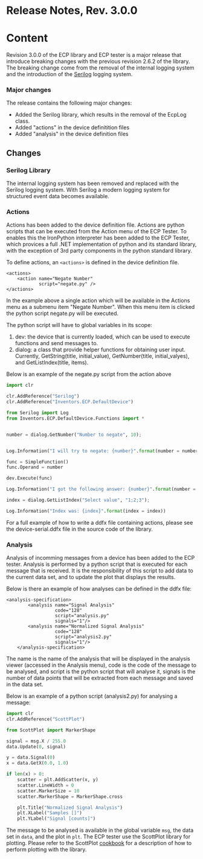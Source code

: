 # Release Notes, Rev. 3.0.0

# Content

Revision 3.0.0 of the ECP library and ECP tester is a major release that introduce breaking changes with the previous revision 2.6.2 of the library. The breaking change come from the removal of the internal logging system and the introduction of the [Serilog](https://serilog.net/) logging system.


### Major changes

The release contains the following major changes:

* Added the Serilog library, which results in the removal of the EcpLog class.
* Added "actions" in the device definitition files
* Added "analysis" in the device definition files

## Changes

### Serilog Library

The internal logging system has been removed and replaced with the Serilog logging system. With Serilog a modern logging system for structured event data becomes available. 

### Actions

Actions has been added to the device definition file. Actions are python scripts that can be executed from the Action menu of the ECP Tester. To enables this the IronPython interpreter has been added to the ECP Tester, which provices a full .NET implementation of python and its standard library, with the exception of 3rd party components in the python standard library.

To define actions, an ```<actions>``` is defined in the device definition file.

```
<actions>
    <action name="Negate Number"
            script="negate.py" />
</actions>
```

In the example above a single action which will be available in the Actions menu as a submenu item "Negate Number". When this menu item is clicked the python script negate.py will be executed.

The python script will have to global variables in its scope:

1. dev: the device that is currently loaded, which can be used to execute functions and send messages to.
2. dialog: a class that provide helper functions for obtaining user input. Currently, GetString(title, initial_value), GetNumber(title, initial_valyes), and GetListIndex(title, items).

Below is an example of the negate.py script from the action above

```python
import clr

clr.AddReference("Serilog")
clr.AddReference("Inventors.ECP.DefaultDevice")

from Serilog import Log
from Inventors.ECP.DefaultDevice.Functions import *


number = dialog.GetNumber("Number to negate", 10);


Log.Information("I will try to negate: {number}".format(number = number))

func = SimpleFunction()
func.Operand = number

dev.Execute(func)

Log.Information("I got the following answer: {number}".format(number = func.Answer))

index = dialog.GetListIndex("Select value", "1;2;3");

Log.Information("Index was: {index}".format(index = index))
```


For a full example of how to write a ddfx file containing actions, please see the device-serial.ddfx file in the source code of the library.

### Analysis

Analysis of incomming messages from a device has been added to the ECP tester. Analysis is performed by a python script that is executed for each message that is received. It is the responsibility of this script to add data to the current data set, and to update the plot that displays the results.

Below is there an example of how analyses can be defined in the ddfx file:

```
<analysis-specification>
        <analysis name="Signal Analysis"
                  code="128"
                  script="analysis.py" 
                  signals="1"/>
        <analysis name="Normalized Signal Analysis"
                  code="128"
                  script="analysis2.py"
                  signals="1"/>
    </analysis-specification>
```

The name is the name of the analysis that will be displayed in the analysis viewer (accessed in the Analysis menu), code is the code of the message to be analysed, and script is the python script that will analyse it, signals is the number of data points that will be extracted from each message and saved in the data set.

Below is an example of a python script (analysis2.py) for analysing a message:

```python
import clr
clr.AddReference("ScottPlot")

from ScottPlot import MarkerShape

signal = msg.X / 255.0
data.Update(0, signal)

y = data.Signal(0) 
x = data.GetX(0.0, 1.0)

if len(x) > 0:
    scatter = plt.AddScatter(x, y)
    scatter.LineWidth = 0
    scatter.MarkerSize = 10
    scatter.MarkerShape = MarkerShape.cross

    plt.Title("Normalized Signal Analysis")
    plt.XLabel("Samples []")
    plt.YLabel("Signal [counts]")
```

The message to be analysed is available in the global variable ```msg```, the data set in ```data```, and the plot in ```plt```. The ECP tester use the ScottPlot library for plotting. Please refer to the ScottPlot [cookbook](https://scottplot.net/cookbook/4.1/) for a description of how to perform plotting with the library.
